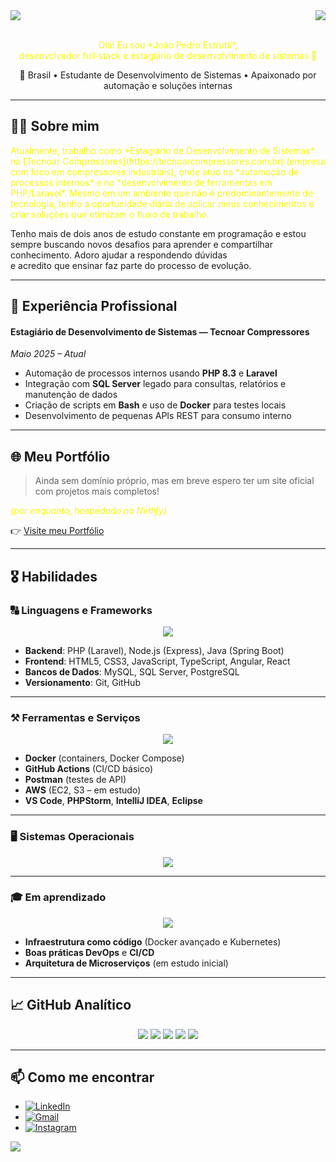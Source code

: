 <img align="center" src="https://capsule-render.vercel.app/api?type=waving&height=100&color=gradient&section=header">
<img align="right" src="https://visitor-badge.laobi.icu/badge?page_id=EstruttiJP.visitor-badge&left_color=blue&right_color=red" />
<br>
<br>
<p align="center" style="color: #f4fc03;">
  Olá! Eu sou *João Pedro Estrutti*, 
  <br>
  desenvolvedor full‑stack e estagiário de desenvolvimento de sistemas 🚀
</p>

<p align="center">
  📍 Brasil • Estudante de Desenvolvimento de Sistemas • Apaixonado por automação e soluções internas
</p>

---

## 👨‍💻 Sobre mim

<p style="color: #f4fc03;">
  Atualmente, trabalho como *Estagiário de Desenvolvimento de Sistemas* na 
  [Tecnoar Compressores](https://tecnoarcompressores.com.br) (empresa com foco em compressores industriais), 
  onde atuo na *automação de processos internos* e no *desenvolvimento de ferramentas em PHP/Laravel*.
  Mesmo em um ambiente que não é predominantemente de tecnologia, tenho a oportunidade diária de aplicar 
  meus conhecimentos e criar soluções que otimizam o fluxo de trabalho. 
  
  Tenho mais de dois anos de estudo constante em programação e estou sempre buscando novos desafios 
  para aprender e compartilhar conhecimento. Adoro ajudar a respondendo dúvidas  
  e acredito que ensinar faz parte do processo de evolução.
</p>

---

## 🚀 Experiência Profissional

#### Estagiário de Desenvolvimento de Sistemas — Tecnoar Compressores  
*Maio 2025 – Atual*  
- Automação de processos internos usando **PHP 8.3** e **Laravel**  
- Integração com **SQL Server** legado para consultas, relatórios e manutenção de dados  
- Criação de scripts em **Bash** e uso de **Docker** para testes locais  
- Desenvolvimento de pequenas APIs REST para consumo interno  

---

## 🌐 Meu Portfólio

> Ainda sem domínio próprio, mas em breve espero ter um site oficial com projetos mais completos!  
<p style="color: #f4fc03; font-style: italic;">(por enquanto, hospedado no Netlify)</p>

👉 [Visite meu Portfólio](https://estruttijp.netlify.app)  

---

## 🎖️ Habilidades

### 🔠 Linguagens e Frameworks
<p align="center">
  <a href="https://skillicons.dev">
    <img src="https://skillicons.dev/icons?i=html,css,js,ts,php,java,jquery,bootstrap,tailwind,angular,react,spring,laravel,mysql,sqlserver" />
  </a>
</p>

- **Backend**: PHP (Laravel), Node.js (Express), Java (Spring Boot)  
- **Frontend**: HTML5, CSS3, JavaScript, TypeScript, Angular, React   
- **Bancos de Dados**: MySQL, SQL Server, PostgreSQL  
- **Versionamento**: Git, GitHub

---

### ⚒️ Ferramentas e Serviços
<p align="center">
  <a href="https://skillicons.dev">
    <img src="https://skillicons.dev/icons?i=aws,git,github,githubactions,postman,stackoverflow,npm,maven,docker,kubernetes" />
  </a>
</p>

- **Docker** (containers, Docker Compose)  
- **GitHub Actions** (CI/CD básico)  
- **Postman** (testes de API)  
- **AWS** (EC2, S3 – em estudo)  
- **VS Code**, **PHPStorm**, **IntelliJ IDEA**, **Eclipse**  

---

### 🖥️ Sistemas Operacionais
<p align="center">
  <a href="https://skillicons.dev">
    <img src="https://skillicons.dev/icons?i=ubuntu,linux,mint,windows" />
  </a>
</p>

---

### 🎓 Em aprendizado
<p align="center">
  <a href="https://skillicons.dev">
    <img src="https://skillicons.dev/icons?i=python,nodejs,kubernetes,terraform,ts" />
  </a>
</p>

- **Infraestrutura como código** (Docker avançado e Kubernetes)  
- **Boas práticas DevOps** e **CI/CD**  
- **Arquitetura de Microserviços** (em estudo inicial)  

---

## 📈 GitHub Analítico

<p align="center">
  <img src="https://github-profile-summary-cards.vercel.app/api/cards/profile-details?username=EstruttiJP&theme=tokyonight" />
  <img src="https://github-profile-summary-cards.vercel.app/api/cards/repos-per-language?username=EstruttiJP&theme=tokyonight" />
  <img src="https://github-profile-summary-cards.vercel.app/api/cards/most-commit-language?username=EstruttiJP&theme=tokyonight" />
  <img src="https://github-profile-summary-cards.vercel.app/api/cards/stats?username=EstruttiJP&theme=tokyonight" />
  <img src="https://github-profile-summary-cards.vercel.app/api/cards/productive-time?username=EstruttiJP&theme=tokyonight" />
</p>

---

## 📫 Como me encontrar

- [![LinkedIn](https://img.shields.io/badge/LinkedIn-%230A66C2?style=for-the-badge&logo=linkedin&logoColor=white)](https://www.linkedin.com/in/joao-pedro-estrutti/)  
- [![Gmail](https://img.shields.io/badge/Gmail-D14836?style=for-the-badge&logo=gmail&logoColor=white)](mailto:estruttijp.dev@gmail.com)  
- [![Instagram](https://img.shields.io/badge/Instagram-E4405F?style=for-the-badge&logo=instagram&logoColor=white)](https://www.instagram.com/jaojao_sk8)  

<img align="center" src="https://capsule-render.vercel.app/api?type=waving&height=100&color=gradient&section=footer">